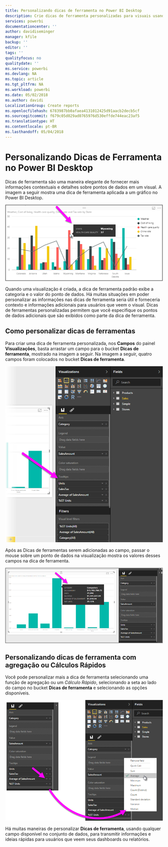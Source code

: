 ```yaml
---
title: Personalizando dicas de ferramenta no Power BI Desktop
description: Crie dicas de ferramenta personalizadas para visuais usando arrastar e soltar
services: powerbi
documentationcenter: ''
author: davidiseminger
manager: kfile
backup: ''
editor: ''
tags: ''
qualityfocus: no
qualitydate: ''
ms.service: powerbi
ms.devlang: NA
ms.topic: article
ms.tgt_pltfrm: NA
ms.workload: powerbi
ms.date: 05/02/2018
ms.author: davidi
LocalizationGroup: Create reports
ms.openlocfilehash: 6783987bb0afaea4131012425d91aacb2decb5cf
ms.sourcegitcommit: f679c05d029ad0765976d530effde744eac23af5
ms.translationtype: HT
ms.contentlocale: pt-BR
ms.lasthandoff: 05/04/2018
---
```

# <a name="customizing-tooltips-in-power-bi-desktop"></a>Personalizando Dicas de Ferramenta no Power BI Desktop
Dicas de ferramenta são uma maneira elegante de fornecer mais informações contextuais e detalhes sobre pontos de dados em um visual. A imagem a seguir mostra uma dica de ferramenta aplicada a um gráfico no Power BI Desktop.

![](media/desktop-custom-tooltips/custom-tooltips_1.png)

Quando uma visualização é criada, a dica de ferramenta padrão exibe a categoria e o valor do ponto de dados. Há muitas situações em poder personalizar as informações nas dicas de ferramenta seria útil e forneceria contexto e informações adicionais para usuários que veem o visual. Dicas de ferramentas personalizadas permitem que você especifique os pontos de dados adicionais que são exibidos como parte da dica de ferramenta.

## <a name="how-to-customize-tooltips"></a>Como personalizar dicas de ferramentas
Para criar uma dica de ferramenta personalizada, nos **Campos** do painel **Visualizações**, basta arrastar um campo para o bucket **Dicas de ferramenta**, mostrado na imagem a seguir. Na imagem a seguir, quatro campos foram colocados no bucket **Dicas de ferramenta**.

![](media/desktop-custom-tooltips/custom-tooltips_2.png)

Após as Dicas de ferramentas serem adicionadas ao campo, passar o mouse sobre um ponto de dados na visualização mostra os valores desses campos na dica de ferramenta.

![](media/desktop-custom-tooltips/custom-tooltips_3.png)

## <a name="customizing-tooltips-with-aggregation-or-quick-calcs"></a>Personalizando dicas de ferramenta com agregação ou Cálculos Rápidos
Você pode personalizar mais a dica de ferramenta selecionando uma função de agregação ou um *Cálculo Rápido*, selecionando a seta ao lado do campo no bucket **Dicas de ferramenta** e selecionando as opções disponíveis.

![](media/desktop-custom-tooltips/custom-tooltips_4.png)

Há muitas maneiras de personalizar **Dicas de ferramenta**, usando qualquer campo disponível no conjunto de dados, para transmitir informações e ideias rápidas para usuários que veem seus dashboards ou relatórios.

